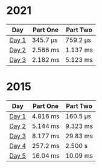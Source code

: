 # 2021

| Day                                                | Part One | Part Two |
| -------------------------------------------------- | -------- | -------- |
| [Day 1](./src/main/java/aoc/loicb/y2021/Day1.java) | 345.7 μs | 759.2 μs |
| [Day 2](./src/main/java/aoc/loicb/y2021/Day2.java) | 2.586 ms | 1.137 ms |
| [Day 3](./src/main/java/aoc/loicb/y2021/Day3.java) | 2.182 ms | 5.123 ms |

# 2015

| Day                                                | Part One | Part Two |
| -------------------------------------------------- | -------- | -------- |
| [Day 1](./src/main/java/aoc/loicb/y2015/Day1.java) | 4.816 ms | 160.5 μs |
| [Day 2](./src/main/java/aoc/loicb/y2015/Day2.java) | 5.144 ms | 9.323 ms |
| [Day 3](./src/main/java/aoc/loicb/y2015/Day3.java) | 8.177 ms | 29.83 ms |
| [Day 4](./src/main/java/aoc/loicb/y2015/Day4.java) | 257.2 ms | 2.500 s |
| [Day 5](./src/main/java/aoc/loicb/y2015/Day5.java) | 16.04 ms | 10.09 ms |